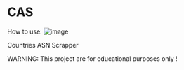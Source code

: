 # CAS

How to use:
![image](https://user-images.githubusercontent.com/123421677/214163297-4be5a67a-57d6-4155-bd18-6e02ef9de3b1.png)


Countries ASN Scrapper


WARNING: This project are for educational purposes only !
